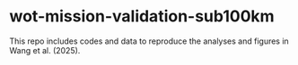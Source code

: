 # wot-mission-validation-sub100km
This repo includes codes and data to reproduce the analyses and figures in Wang et al. (2025). 
